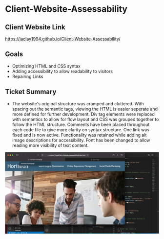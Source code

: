 # Client-Website-Assessability

## Client Website Link
https://jaclay1994.github.io/Client-Website-Assessability/

## Goals

* Optimizing HTML and CSS syntax 
* Adding accessibility to allow readability to visitors
* Repairing Links

## Ticket Summary

* The website's original structure was cramped and cluttered. With spacing out the semantic tags, viewing the HTML is easier seperate and more defined for further development. Div tag elements were replaced with semantics to allow for flow layout and CSS was grouped together to follow the HTML structure. Comments have been placed throughout each code file to give more clarity on syntax structure. One link was fixed and is now active. Functionality was retained while adding alt image descriptions for accessibility. Font has been changed to allow reading more visibility of text content.

![Screenshot of Website](assets/images/Screenshot.png)